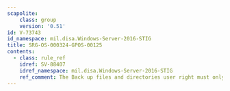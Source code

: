 ```yaml
---
scapolite:
    class: group
    version: '0.51'
id: V-73743
id_namespace: mil.disa.Windows-Server-2016-STIG
title: SRG-OS-000324-GPOS-00125
contents:
  - class: rule_ref
    idref: SV-88407
    idref_namespace: mil.disa.Windows-Server-2016-STIG
    ref_comment: The Back up files and directories user right must only be a ...
---
```


